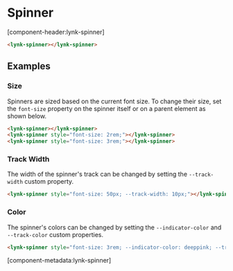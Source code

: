 # Spinner

[component-header:lynk-spinner]

```html preview
<lynk-spinner></lynk-spinner>
```

## Examples

### Size

Spinners are sized based on the current font size. To change their size, set the `font-size` property on the spinner itself or on a parent element as shown below.

```html preview
<lynk-spinner></lynk-spinner>
<lynk-spinner style="font-size: 2rem;"></lynk-spinner>
<lynk-spinner style="font-size: 3rem;"></lynk-spinner>
```

### Track Width

The width of the spinner's track can be changed by setting the `--track-width` custom property.

```html preview
<lynk-spinner style="font-size: 50px; --track-width: 10px;"></lynk-spinner>
```

### Color

The spinner's colors can be changed by setting the `--indicator-color` and `--track-color` custom properties.

```html preview
<lynk-spinner style="font-size: 3rem; --indicator-color: deeppink; --track-color: pink;"></lynk-spinner>
```

[component-metadata:lynk-spinner]
